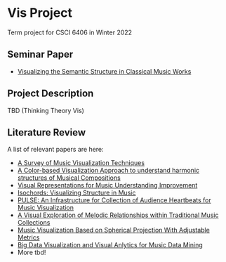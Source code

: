 # Vis Project

Term project for CSCI 6406 in Winter 2022

## Seminar Paper

- [Visualizing the Semantic Structure in Classical Music Works](https://ieeexplore-ieee-org.ezproxy.library.dal.ca/stamp/stamp.jsp?tp=&arnumber=5072213)


## Project Description

TBD (Thinking Theory Vis)

## Literature Review

A list of relevant papers are here:

- [A Survey of Music Visualization Techniques](https://dl-acm-org.ezproxy.library.dal.ca/doi/abs/10.1145/3461835)
- [A Color-based Visualization Approach to understand harmonic structures of Musical Compositions](https://ieeexplore-ieee-org.ezproxy.library.dal.ca/stamp/stamp.jsp?tp=&arnumber=7272579)
- [Visual Representations for Music Understanding Improvement](http://cmmr2017.inesctec.pt/wp-content/uploads/2017/09/33_CMMR_2017_paper_82.pdf)
- [Isochords: Visualizing Structure in Music](https://social.cs.uiuc.edu/papers/pdfs/bergstrom-isochords-2007.pdf)
- [PULSE: An Infrastructure for Collection of Audience Heartbeats for Music Visualization](https://ieeexplore-ieee-org.ezproxy.library.dal.ca/stamp/stamp.jsp?tp=&arnumber=7457074)
- [A Visual Exploration of Melodic Relationships within Traditional Music Collections](https://ieeexplore-ieee-org.ezproxy.library.dal.ca/stamp/stamp.jsp?tp=&arnumber=8564207)
- [Music Visualization Based on Spherical Projection With Adjustable Metrics](https://ieeexplore.ieee.org/stamp/stamp.jsp?tp=&arnumber=8850020)
- [Big Data Visualization and Visual Anlytics for Music Data Mining](https://ieeexplore-ieee-org.ezproxy.library.dal.ca/stamp/stamp.jsp?tp=&arnumber=8564166)
- More tbd!
